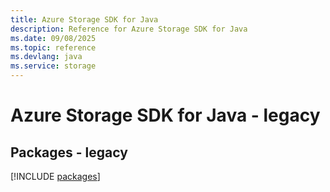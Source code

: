 ```yaml
---
title: Azure Storage SDK for Java
description: Reference for Azure Storage SDK for Java
ms.date: 09/08/2025
ms.topic: reference
ms.devlang: java
ms.service: storage
---
```

# Azure Storage SDK for Java - legacy
## Packages - legacy
[!INCLUDE [packages](storage-index.md)]